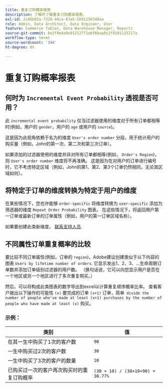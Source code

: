 ```yaml
---
title: 重复订购概率报表
description: 了解并了解重复订购概率报表。
exl-id: 2c88b85a-7320-44ca-87a5-5b91250348ea
role: Admin, Data Architect, Data Engineer, User
feature: Commerce Tables, Data Warehouse Manager, Reports
source-git-commit: 6e2f9e4a9e91212771e6f6baa8c2f8101125217a
workflow-type: tm+mt
source-wordcount: '344'
ht-degree: 0%

---
```


# 重复订购概率报表

## 何时为 `Incremental Event Probability` 透视是否可用？

此 `incremental event probability` 仅当过滤器使用的维度对于所有订单都相等时(例如，用户的 `gender`，用户的 `age` 或用户的 `source`)。

这是因为此视角依赖于名为的维度 `User's order number` 分段，用于统计用户的购买量（例如，John的第一次、第二次和第三次订单）。

如果添加的过滤器使用的维度并非对所有订单都相等(例如， `Order's Region`)，则 `User's order number` 维度将不再准确。 这是因为在对用户的订单进行编号时，它不考虑特定区域（例如，John的第1、第2、第3个订单仍然相同，无论其区域如何）。

## 将特定于订单的维度转换为特定于用户的维度

在某些情况下，您也许能够 `order-specific` 将维度转换为 `user-specific` 添加为筛选器的维度 `Repeat Order Probability` 图表。 在这些情况下，将返回用户第一订单或最新订单的订单属性（例如，用户的第一订单区域名称）。

如果要创建此类新维度， [联系支持人员](https://experienceleague.adobe.com/docs/commerce-knowledge-base/kb/troubleshooting/miscellaneous/mbi-service-policies.html).

## 不同属性订单重复概率的比较

要比较不同订单属性(例如，订单的 `region`)，Adobe建议创建类似于以下内容的图表 `Users by lifetime number of orders`. 它显示发出1、2、3、...生命周期订单数并添加订单级别过滤器的用户数。 （换句话说，它可以向您显示用户是否在一个地区或另一个地区进行了多次重复购买。）

然后，可以将构成此类图表的数字导出到excel以计算重复顺序概率比率。 查看客户做出以下操作的可能性 `(x)` 要完成的订单 `(x+1)` 订单，简单` divide the number of people who've made at least (x+1) purchases by the number of people who have made at least (x)` 购买。

### 示例：

| 类别 | 值 |
|---|---|
| 在其一生中购买了1次的客户数 | `90` |
| 一生中购买过2次的客户数 | `30` |
| 一生中购买了3次的客户的数量 | `10` |
| 已购买过一次的客户再次购买时的重复订购概率 | `(30 + 10) / (30+10+90) = 30.77%` |
